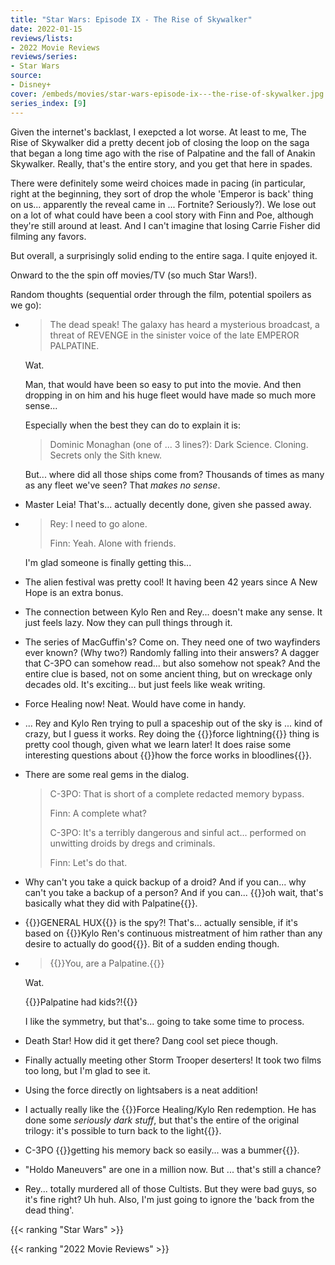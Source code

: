 ```yaml
---
title: "Star Wars: Episode IX - The Rise of Skywalker"
date: 2022-01-15
reviews/lists:
- 2022 Movie Reviews
reviews/series:
- Star Wars
source:
- Disney+
cover: /embeds/movies/star-wars-episode-ix---the-rise-of-skywalker.jpg
series_index: [9]
---
```

Given the internet's backlast, I exepcted a lot worse. At least to me, The Rise of Skywalker did a pretty decent job of closing the loop on the saga that began a long time ago with the rise of Palpatine and the fall of Anakin Skywalker. Really, that's the entire story, and you get that here in spades. 

There were definitely some weird choices made in pacing (in particular, right at the beginning, they sort of drop the whole 'Emperor is back' thing on us... apparently the reveal came in ... Fortnite? Seriously?). We lose out on a lot of what could have been a cool story with Finn and Poe, although they're still around at least. And I can't imagine that losing Carrie Fisher did filming any favors. 

But overall, a surprisingly solid ending to the entire saga. I quite enjoyed it.

Onward to the the spin off movies/TV (so much Star Wars!).

Random thoughts (sequential order through the film, potential spoilers as we go):

* > The dead speak! The galaxy has heard a mysterious broadcast, a threat of REVENGE in the sinister voice of the late EMPEROR PALPATINE. 

    Wat. 

    Man, that would have been so easy to put into the movie. And then dropping in on him and his huge fleet would have made so much more sense...

    Especially when the best they can do to explain it is:

    > Dominic Monaghan (one of ... 3 lines?): Dark Science. Cloning. Secrets only the Sith knew. 

    But... where did all those ships come from? Thousands of times as many as any fleet we've seen? That *makes no sense*. 

* Master Leia! That's... actually decently done, given she passed away.

* 
    > Rey: I need to go alone.
    > 
    > Finn: Yeah. Alone with friends. 

    I'm glad someone is finally getting this...

* The alien festival was pretty cool! It having been 42 years since A New Hope is an extra bonus. 

* The connection between Kylo Ren and Rey... doesn't make any sense. It just feels lazy. Now they can pull things through it. 

* The series of MacGuffin's? Come on. They need one of two wayfinders ever known? (Why two?) Randomly falling into their answers? A dagger that C-3PO can somehow read... but also somehow not speak? And the entire clue is based, not on some ancient thing, but on wreckage only decades old. It's exciting... but just feels like weak writing. 

* Force Healing now! Neat. Would have come in handy. 

* ... Rey and Kylo Ren trying to pull a spaceship out of the sky is ... kind of crazy, but I guess it works. Rey doing the {{<spoiler>}}force lightning{{</spoiler>}} thing is pretty cool though, given what we learn later! It does raise some interesting questions about {{<spoiler>}}how the force works in bloodlines{{</spoiler>}}. 

* There are some real gems in the dialog. 

    > C-3PO: That is short of a complete redacted memory bypass.
    > 
    > Finn: A complete what?
    > 
    > C-3PO: It's a terribly dangerous and sinful act... performed on unwitting droids by dregs and criminals. 
    > 
    > Finn: Let's do that.

* Why can't you take a quick backup of a droid? And if you can... why can't you take a backup of a person? And if you can... {{<spoiler>}}oh wait, that's basically what they did with Palpatine{{</spoiler>}}. 

* {{<spoiler>}}GENERAL HUX{{</spoiler>}} is the spy?! That's... actually sensible, if it's based on {{<spoiler>}}Kylo Ren's continuous mistreatment of him rather than any desire to actually do good{{</spoiler>}}. Bit of a sudden ending though. 

* > {{<spoiler>}}You, are a Palpatine.{{</spoiler>}}

    Wat. 

    {{<spoiler>}}Palpatine had kids?!{{</spoiler>}}

    I like the symmetry, but that's... going to take some time to process. 

* Death Star! How did it get there? Dang cool set piece though. 

* Finally actually meeting other Storm Trooper deserters! It took two films too long, but I'm glad to see it. 

* Using the force directly on lightsabers is a neat addition!

* I actually really like the {{<spoiler>}}Force Healing/Kylo Ren redemption. He has done some *seriously dark stuff*, but that's the entire of the original trilogy: it's possible to turn back to the light{{</spoiler>}}.

* C-3PO {{<spoiler>}}getting his memory back so easily... was a bummer{{</spoiler>}}.

* "Holdo Maneuvers" are one in a million now. But ... that's still a chance? 

* Rey... totally murdered all of those Cultists. But they were bad guys, so it's fine right? Uh huh. Also, I'm just going to ignore the 'back from the dead thing'. 

{{< ranking "Star Wars" >}}

{{< ranking "2022 Movie Reviews" >}}
